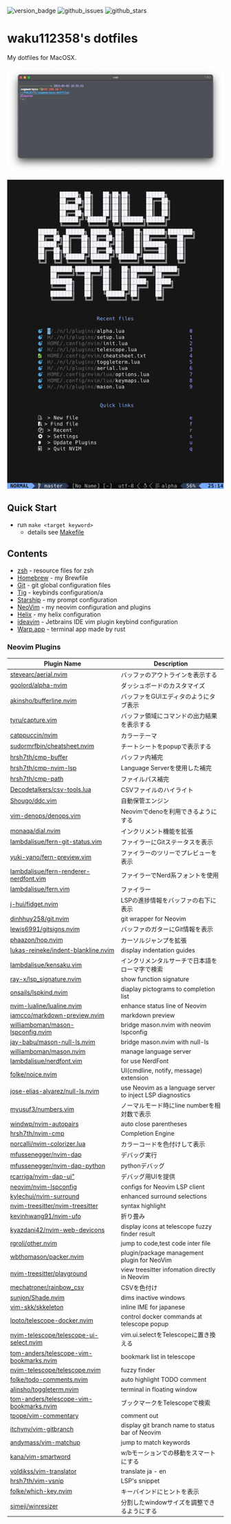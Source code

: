 ![version_badge](https://img.shields.io/badge/version-1.0.0-brightgreen)
![github_issues](https://img.shields.io/github/issues/sugawarayss/dotfiles)
![github_stars](https://img.shields.io/github/stars/sugawarayss/dotfiles?style=social)

# waku112358's dotfiles
My dotfiles for MacOSX.

![prompt.png](images/prompt.png)

![nvim.png](images/nvim.png)

## Quick Start

- run `make <target keyword>`
    - details see [Makefile](./Makefile)

## Contents
- [zsh](https://zsh.sourceforge.io/Doc/Release/zsh_toc.html) - resource files for zsh
- [Homebrew](https://brew.sh/index_ja) - my Brewfile
- [Git](https://git-scm.com/) - git global configuration files
- [Tig](https://github.com/jonas/tig) - keybinds configuration/a
- [Starship](https://starship.rs/ja-jp/) - my prompt configuration
- [NeoVim](https://neovim.io/doc/user/index.html) - my neovim configuration and plugins
- [Helix](https://helix-editor.com/) - my helix configuration
- [ideavim](https://pleiades.io/help/idea/using-product-as-the-vim-editor.html) - Jetbrains IDE vim plugin keybind configuration
- [Warp.app](https://www.warp.dev/) - terminal app made by rust


### Neovim Plugins

| Plugin Name                                                                                           | Description                                                    |
| ----------------------------------------------------------------------------------------------------- | -------------------------------------------------------------- |
| [stevearc/aerial.nvim](https://github.com/stevearc/aerial.nvim)                                       | バッファのアウトラインを表示する                               |
| [goolord/alpha-nvim](https://github.com/goolord/alpha-nvim)                                           | ダッシュボードのカスタマイズ                                   |
| [akinsho/bufferline.nvim](https://github.com/akinsho/bufferline.nvim)                                 | バッファをGUIエディタのようにタブ表示                          |
| [tyru/capture.vim](https://github.com/tyru/capture.vim)                                               | バッファ領域にコマンドの出力結果を表示する                     |
| [catppuccin/nvim](https://github.com/catppuccin/nvim)                                                 | カラーテーマ                                                   |
| [sudormrfbin/cheatsheet.nvim](https://github.com/sudormrfbin/cheatsheet.nvim)                         | チートシートをpopupで表示する                                  |
| [hrsh7th/cmp-buffer](https://github.com/hrsh7th/cmp-buffer)                                           | バッファ内補完                                                 |
| [hrsh7th/cmp-nvim-lsp](https://github.com/hrsh7th/cmp-nvim-lsp)                                       | Language Serverを使用した補完                                  |
| [hrsh7th/cmp-path](https://github.com/hrsh7th/cmp-path)                                               | ファイルパス補完                                               |
| [Decodetalkers/csv-tools.lua](https://github.com/Decodetalkers/csv-tools.lua)                         | CSVファイルのハイライト                                        |
| [Shougo/ddc.vim](https://github.com/Shougo/ddc.vim)                                                   | 自動保管エンジン                                               |
| [vim-denops/denops.vim](https://github.com/vim-denops/denops.vim)                                     | Neovimでdenoを利用できるようにする                             |
| [monaqa/dial.nvim](https://github.com/monaqa/dial.nvim)                                               | インクリメント機能を拡張                                       |
| [lambdalisue/fern-git-status.vim](https://github.com/lambdalisue/fern-git-status.vim)                 | ファイラーにGitステータスを表示                                |
| [yuki-yano/fern-preview.vim](https://github.com/yuki-yano/fern-preview.vim)                           | ファイラーのツリーでプレビューを表示                           |
| [lambdalisue/fern-renderer-nerdfont.vim](https://github.com/lambdalisue/fern-renderer-nerdfont.vim)   | ファイラーでNerd系フォントを使用                               |
| [lambdalisue/fern.vim](https://github.com/lambdalisue/fern.vim)                                       | ファイラー                                                     |
| [j-hui/fidget.nvim](https://github.com/j-hui/fidget.nvim)                                             | LSPの進捗情報をバッファの右下に表示                            |
| [dinhhuy258/git.nvim](https://github.com/dinhhuy258/git.nvim)                                         | git wrapper for Neovim                                         |
| [lewis6991/gitsigns.nvim](https://github.com/lewis6991/gitsigns.nvim)                                 | バッファのガターにGit情報を表示                                |
| [phaazon/hop.nvim](https://github.com/phaazon/hop.nvim)                                               | カーソルジャンプを拡張                                         |
| [lukas-reineke/indent-blankline.nvim](https://github.com/lukas-reineke/indent-blankline.nvim)         | display indentation guides                                     |
| [lambdalisue/kensaku.vim](https://github.com/lambdalisue/kensaku.vim)                                 | インクリメンタルサーチで日本語をローマ字で検索                 |
| [ray-x/lsp_signature.nvim](https://github.com/ray-x/lsp_signature.nvim)                               | show function signature                                        |
| [onsails/lspkind.nvim](https://github.com/onsails/lspkind.nvim)                                       | diaplay pictograms to completion list                          |
| [nvim-lualine/lualine.nvim](https://github.com/nvim-lualine/lualine.nvim)                             | enhance status line of Neovim                                  |
| [iamcco/markdown-preview.nvim](https://github.com/iamcco/markdown-preview.nvim)                       | markdown preview                                               |
| [williamboman/mason-lspconfig.nvim](https://github.com/williamboman/mason-lspconfig.nvim)             | bridge mason.nvim with neovim lspconfig                        |
| [jay-babu/mason-null-ls.nvim](https://github.com/jay-babu/mason-null-ls.nvim)                         | bridge mason.nvim with null-ls                                 |
| [williamboman/mason.nvim](https://github.com/williamboman/mason.nvim)                                 | manage language server                                         |
| [lambdalisue/nerdfont.vim](https://github.com/lambdalisue/nerdfont.vim)                               | for use NerdFont                                               |
| [folke/noice.nvim](https://github.com/folke/noice.nvim)                                               | UI(cmdline, notify, message) extension                         |
| [jose-elias-alvarez/null-ls.nvim](https://github.com/jose-elias-alvarez/null-ls.nvim)                 | use Neovim as a language server to inject LSP diagnostics      |
| [myusuf3/numbers.vim](https://github.com/myusuf3/numbers.vim)                                         | ノーマルモード時にline numberを相対数で表示                    |
| [windwp/nvim-autopairs](https://github.com/windwp/nvim-autopairs)                                     | auto close parentheses                                         |
| [hrsh7th/nvim-cmp](https://github.com/hrsh7th/nvim-cmp)                                               | Completion Engine                                              |
| [norcalli/nvim-colorizer.lua](https://github.com/norcalli/nvim-colorizer.lua)                         | カラーコードを色付けして表示                                   |
| [mfussenegger/nvim-dap](https://github.com/mfussenegger/nvim-dap)                                     | デバッグ実行                                                   |
| [mfussenegger/nvim-dap-python](https://github.com/mfussenegger/nvim-dap-python)                       | pythonデバッグ                                                 |
| [rcarriga/nvim-dap-ui"](https://github.com/rcarriga/nvim-dap-ui)                                      | デバッグ用UIを提供                                             |
| [neovim/nvim-lspconfig](https://github.com/neovim/nvim-lspconfig)                                     | configs for Neovim LSP client                                  |
| [kylechui/nvim-surround](https://github.com/kylechui/nvim-surround)                                   | enhanced surround selections                                   |
| [nvim-treesitter/nvim-treesitter](https://github.com/nvim-treesitter/nvim-treesitter)                 | syntax highlight                                               |
| [kevinhwang91/nvim-ufo](https://github.com/kevinhwang91/nvim-ufo)                                     | 折り畳み                                                       |
| [kyazdani42/nvim-web-devicons](https://github.com/nvim-tree/nvim-web-devicons)                        | display icons at telescope fuzzy finder result                 |
| [rgroli/other.nvim](https://github.com/rgroli/other.nvim)                                             | jump to code,test code inter file                              |
| [wbthomason/packer.nvim](https://github.com/wbthomason/packer.nvim)                                   | plugin/package management plugin for NeoVim                    |
| [nvim-treesitter/playground](https://github.com/nvim-treesitter/playground)                           | view treesitter infomation directly in Neovim                  |
| [mechatroner/rainbow_csv](https://github.com/mechatroner/rainbow_csv)                                 | CSVを色付け                                                    |
| [sunjon/Shade.nvim](https://github.com/sunjon/Shade.nvim)                                             | dims inactive windows                                          |
| [vim-skk/skkeleton](https://github.com/vim-skk/skkeleton)                                             | inline IME for japanese                                        |
| [lpoto/telescope-docker.nvim](https://github.com/lpoto/telescope-docker.nvim)                         | control docker commands at telescope popup                     |
| [nvim-telescope/telescope-ui-select.nvim](https://github.com/nvim-telescope/telescope-ui-select.nvim) | vim.ui.selectをTelescopeに置き換える                           |
| [tom-anders/telescope-vim-bookmarks.nvim](https://github.com/tom-anders/telescope-vim-bookmarks.nvim) | bookmark list in telescope                                     |
| [nvim-telescope/telescope.nvim](https://github.com/nvim-telescope/telescope.nvim)                     | fuzzy finder                                                   |
| [folke/todo-comments.nvim](https://github.com/folke/todo-comments.nvim)                               | auto highlight TODO comment                                    |
| [alinsho/toggleterm.nvim](https://github.com/akinsho/toggleterm.nvim)                                 | terminal in floating window                                    |
| [tom-anders/telescope-vim-bookmarks.nvim](https://github.com/tom-anders/telescope-vim-bookmarks.nvim) | ブックマークをTelescopeで検索                                  |
| [tpope/vim-commentary](https://github.com/tpope/vim-commentary)                                       | comment out                                                    |
| [itchyny/vim-gitbranch](https://github.com/itchyny/vim-gitbranch)                                     | display git branch name to status bar of Neovim                |
| [andymass/vim-matchup](https://github.com/andymass/vim-matchup)                                       | jump to match keywords                                         |
| [kana/vim-smartword](https://github.com/kana/vim-smartword)                                           | w/bモーションでの移動をスマートにする                          |
| [voldikss/vim-translator](https://github.com/voldikss/vim-translator)                                 | translate ja - en                                              |
| [hrsh7th/vim-vsnip](https://github.com/hrsh7th/vim-vsnip)                                             | LSP's snippet                                                  |
| [folke/which-key.nvim](https://github.com/folke/which-key.nvim)                                       | キーバインドにヒントを表示                                     |
| [simeji/winresizer](https://github.com/simeji/winresizer)                                             | 分割したwindowサイズを調整できるようにする                     |
